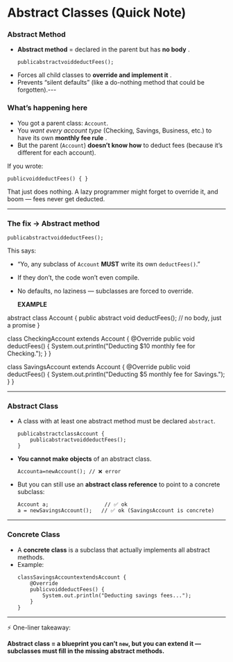 # Abstract Classes (Quick Note)

### Abstract Method

- **Abstract method** = declared in the parent but has **no body** .
  <pre class="overflow-visible!" data-start="218" data-end="268"><div class="contain-inline-size rounded-2xl relative bg-token-sidebar-surface-primary"><div class="sticky top-9"><div class="absolute end-0 bottom-0 flex h-9 items-center pe-2"><div class="bg-token-bg-elevated-secondary text-token-text-secondary flex items-center gap-4 rounded-sm px-2 font-sans text-xs"></div></div></div><div class="overflow-y-auto p-4" dir="ltr"><code class="whitespace-pre! language-java"><span><span>public</span><span></span><span>abstract</span><span></span><span>void</span><span></span><span>deductFees</span><span>()</span><span>;
  </span></span></code></div></div></pre>
- Forces all child classes to **override and implement it** .
- Prevents “silent defaults” (like a do-nothing method that could be forgotten).---

### What’s happening here

- You got a parent class: `Account`.
- You _want every account type_ (Checking, Savings, Business, etc.) to have its own **monthly fee rule** .
- But the parent (`Account`) **doesn’t know how** to deduct fees (because it’s different for each account).

If you wrote:

<pre class="overflow-visible!" data-start="359" data-end="399"><div class="contain-inline-size rounded-2xl relative bg-token-sidebar-surface-primary"><div class="sticky top-9"><div class="absolute end-0 bottom-0 flex h-9 items-center pe-2"><div class="bg-token-bg-elevated-secondary text-token-text-secondary flex items-center gap-4 rounded-sm px-2 font-sans text-xs"></div></div></div><div class="overflow-y-auto p-4" dir="ltr"><code class="whitespace-pre! language-java"><span><span>public</span><span></span><span>void</span><span></span><span>deductFees</span><span>()</span><span> { }
</span></span></code></div></div></pre>

That just does nothing. A lazy programmer might forget to override it, and boom — fees never get deducted.

---

### The fix → Abstract method

<pre class="overflow-visible!" data-start="547" data-end="593"><div class="contain-inline-size rounded-2xl relative bg-token-sidebar-surface-primary"><div class="sticky top-9"><div class="absolute end-0 bottom-0 flex h-9 items-center pe-2"><div class="bg-token-bg-elevated-secondary text-token-text-secondary flex items-center gap-4 rounded-sm px-2 font-sans text-xs"></div></div></div><div class="overflow-y-auto p-4" dir="ltr"><code class="whitespace-pre! language-java"><span><span>public</span><span></span><span>abstract</span><span></span><span>void</span><span></span><span>deductFees</span><span>()</span><span>;
</span></span></code></div></div></pre>

This says:

- “Yo, any subclass of `Account` **MUST** write its own `deductFees()`.”
- If they don’t, the code won’t even compile.
- No defaults, no laziness — subclasses are forced to override.

  **EXAMPLE**

abstract class Account {
public abstract void deductFees(); // no body, just a promise
}

class CheckingAccount extends Account {
@Override
public void deductFees() {
System.out.println("Deducting $10 monthly fee for Checking.");
}
}

class SavingsAccount extends Account {
@Override
public void deductFees() {
System.out.println("Deducting $5 monthly fee for Savings.");
}
}

---

### Abstract Class

- A class with at least one abstract method must be declared `abstract`.
  <pre class="overflow-visible!" data-start="517" data-end="609"><div class="contain-inline-size rounded-2xl relative bg-token-sidebar-surface-primary"><div class="sticky top-9"><div class="absolute end-0 bottom-0 flex h-9 items-center pe-2"><div class="bg-token-bg-elevated-secondary text-token-text-secondary flex items-center gap-4 rounded-sm px-2 font-sans text-xs"></div></div></div><div class="overflow-y-auto p-4" dir="ltr"><code class="whitespace-pre! language-java"><span><span>public</span><span></span><span>abstract</span><span></span><span>class</span><span></span><span>Account</span><span> {
      </span><span>public</span><span></span><span>abstract</span><span></span><span>void</span><span></span><span>deductFees</span><span>()</span><span>;
  }
  </span></span></code></div></div></pre>
- **You cannot make objects** of an abstract class.
  <pre class="overflow-visible!" data-start="666" data-end="719"><div class="contain-inline-size rounded-2xl relative bg-token-sidebar-surface-primary"><div class="sticky top-9"><div class="absolute end-0 bottom-0 flex h-9 items-center pe-2"><div class="bg-token-bg-elevated-secondary text-token-text-secondary flex items-center gap-4 rounded-sm px-2 font-sans text-xs"></div></div></div><div class="overflow-y-auto p-4" dir="ltr"><code class="whitespace-pre! language-java"><span><span>Account</span><span></span><span>a</span><span></span><span>=</span><span></span><span>new</span><span></span><span>Account</span><span>(); </span><span>// ❌ error</span><span>
  </span></span></code></div></div></pre>
- But you can still use an **abstract class reference** to point to a concrete subclass:
  <pre class="overflow-visible!" data-start="813" data-end="931"><div class="contain-inline-size rounded-2xl relative bg-token-sidebar-surface-primary"><div class="sticky top-9"><div class="absolute end-0 bottom-0 flex h-9 items-center pe-2"><div class="bg-token-bg-elevated-secondary text-token-text-secondary flex items-center gap-4 rounded-sm px-2 font-sans text-xs"></div></div></div><div class="overflow-y-auto p-4" dir="ltr"><code class="whitespace-pre! language-java"><span><span>Account a;                  </span><span>// ✅ ok</span><span>
  a = </span><span>new</span><span></span><span>SavingsAccount</span><span>();   </span><span>// ✅ ok (SavingsAccount is concrete)</span><span>
  </span></span></code></div></div></pre>

---

### Concrete Class

- A **concrete class** is a subclass that actually implements all abstract methods.
- Example:
  <pre class="overflow-visible!" data-start="1058" data-end="1232"><div class="contain-inline-size rounded-2xl relative bg-token-sidebar-surface-primary"><div class="sticky top-9"><div class="absolute end-0 bottom-0 flex h-9 items-center pe-2"><div class="bg-token-bg-elevated-secondary text-token-text-secondary flex items-center gap-4 rounded-sm px-2 font-sans text-xs"></div></div></div><div class="overflow-y-auto p-4" dir="ltr"><code class="whitespace-pre! language-java"><span><span>class</span><span></span><span>SavingsAccount</span><span></span><span>extends</span><span></span><span>Account</span><span> {
      </span><span>@Override</span><span>
      </span><span>public</span><span></span><span>void</span><span></span><span>deductFees</span><span>()</span><span> {
          System.out.println(</span><span>"Deducting savings fees..."</span><span>);
      }
  }
  </span></span></code></div></div></pre>

---

⚡ One-liner takeaway:

**Abstract class = a blueprint you can’t `new`, but you can extend it — subclasses must fill in the missing abstract methods.**
